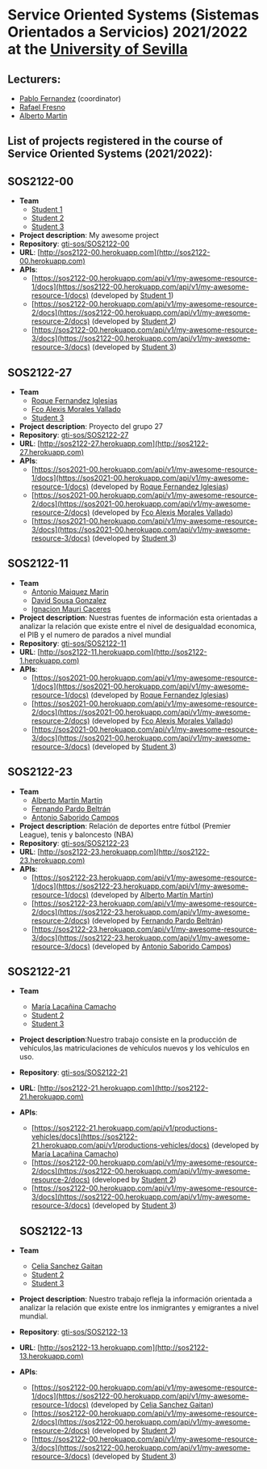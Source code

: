 Service Oriented Systems (Sistemas Orientados a Servicios) 2021/2022 at the [University of Sevilla](https://www.us.es)
====================

Lecturers:
--
 - [Pablo Fernandez](https://github.com/pafmon) (coordinator)
 - [Rafael Fresno](https://github.com/raffrearaUS)
 - [Alberto Martin](https://github.com/AML14)
 

List of projects registered in the course of **Service Oriented Systems** (2021/2022):
--
 
## SOS2122-00

- **Team**
  - [Student 1](https://github.com/404)
  - [Student 2](https://github.com/404)
  - [Student 3](https://github.com/404)
- **Project description**: My awesome project
- **Repository**: [gti-sos/SOS2122-00](https://github.com/gti-sos/SOS2122-00)
- **URL**: [http://sos2122-00.herokuapp.com](http://sos2122-00.herokuapp.com)
-  **APIs**:
    - [https://sos2122-00.herokuapp.com/api/v1/my-awesome-resource-1/docs](https://sos2122-00.herokuapp.com/api/v1/my-awesome-resource-1/docs) (developed by [Student 1](https://github.com/404))
    - [https://sos2122-00.herokuapp.com/api/v1/my-awesome-resource-2/docs](https://sos2122-00.herokuapp.com/api/v1/my-awesome-resource-2/docs) (developed by [Student 2](https://github.com/404))
    - [https://sos2122-00.herokuapp.com/api/v1/my-awesome-resource-3/docs](https://sos2122-00.herokuapp.com/api/v1/my-awesome-resource-3/docs) (developed by [Student 3](https://github.com/404))


## SOS2122-27

- **Team**
  - [Roque Fernandez Iglesias](https://github.com/roque-fernandez)
  - [Fco Alexis Morales Vallado](https://github.com/famvcucu)
  - [Student 3](https://github.com/404)
- **Project description**: Proyecto del grupo 27 
- **Repository**: [gti-sos/SOS2122-27](https://github.com/gti-sos/SOS2122-27)
- **URL**: [http://sos2122-27.herokuapp.com](http://sos2122-27.herokuapp.com)
-  **APIs**:
    - [https://sos2021-00.herokuapp.com/api/v1/my-awesome-resource-1/docs](https://sos2021-00.herokuapp.com/api/v1/my-awesome-resource-1/docs) (developed by [Roque Fernandez Iglesias](https://github.com/roque-fernandez))
    - [https://sos2021-00.herokuapp.com/api/v1/my-awesome-resource-2/docs](https://sos2021-00.herokuapp.com/api/v1/my-awesome-resource-2/docs) (developed by [Fco Alexis Morales Vallado](https://github.com/famvcucu))
    - [https://sos2021-00.herokuapp.com/api/v1/my-awesome-resource-3/docs](https://sos2021-00.herokuapp.com/api/v1/my-awesome-resource-3/docs) (developed by [Student 3](https://github.com/404))

## SOS2122-11

- **Team**
  - [Antonio Maiquez Marin](https://github.com/Jackman97)
  - [David Sousa Gonzalez](https://github.com/famvcucu)
  - [Ignacion Mauri Caceres](https://github.com/404)
- **Project description**: Nuestras fuentes de información esta orientadas a analizar la relación que existe entre el nivel de desigualdad economica, el PIB y el numero de parados a nivel mundial
- **Repository**: [gti-sos/SOS2122-11](https://github.com/gti-sos/gti-sos-SOS2122-11)
- **URL**: [http://sos2122-11.herokuapp.com](http://sos2122-1.herokuapp.com)
-  **APIs**:
    - [https://sos2021-00.herokuapp.com/api/v1/my-awesome-resource-1/docs](https://sos2021-00.herokuapp.com/api/v1/my-awesome-resource-1/docs) (developed by [Roque Fernandez Iglesias](https://github.com/roque-fernandez))
    - [https://sos2021-00.herokuapp.com/api/v1/my-awesome-resource-2/docs](https://sos2021-00.herokuapp.com/api/v1/my-awesome-resource-2/docs) (developed by [Fco Alexis Morales Vallado](https://github.com/famvcucu))
    - [https://sos2021-00.herokuapp.com/api/v1/my-awesome-resource-3/docs](https://sos2021-00.herokuapp.com/api/v1/my-awesome-resource-3/docs) (developed by [Student 3](https://github.com/404))

## SOS2122-23

- **Team**
  - [Alberto Martín Martín](https://github.com/albmarmar6)
  - [Fernando Pardo Beltrán](https://github.com/Nando13-hub)
  - [Antonio Saborido Campos](https://github.com/Antoniiosc7)
- **Project description**: Relación de deportes entre fútbol (Premier League), tenis y baloncesto (NBA)
- **Repository**: [gti-sos/SOS2122-23](https://github.com/gti-sos/SOS2122-23)
- **URL**: [http://sos2122-23.herokuapp.com](http://sos2122-23.herokuapp.com)
-  **APIs**:
    - [https://sos2122-23.herokuapp.com/api/v1/my-awesome-resource-1/docs](https://sos2122-23.herokuapp.com/api/v1/my-awesome-resource-1/docs) (developed by [Alberto Martín Martín](https://github.com/albmarmar6))
    - [https://sos2122-23.herokuapp.com/api/v1/my-awesome-resource-2/docs](https://sos2122-23.herokuapp.com/api/v1/my-awesome-resource-2/docs) (developed by [Fernando Pardo Beltrán](https://github.com/Nando13))
    - [https://sos2122-23.herokuapp.com/api/v1/my-awesome-resource-3/docs](https://sos2122-23.herokuapp.com/api/v1/my-awesome-resource-3/docs) (developed by [Antonio Saborido Campos](https://github.com/Antoniiosc7))


## SOS2122-21

- **Team**
  - [María Lacañina Camacho](https://github.com/marialc0)
  - [Student 2](https://github.com/404)
  - [Student 3](https://github.com/404)
- **Project description**:Nuestro trabajo consiste en la producción de vehículos,las matriculaciones de vehículos nuevos y los vehículos en uso.  
- **Repository**: [gti-sos/SOS2122-21](https://github.com/gti-sos/SOS2122-21)
- **URL**: [http://sos2122-21.herokuapp.com](http://sos2122-21.herokuapp.com)
-  **APIs**:
    - [https://sos2122-21.herokuapp.com/api/v1/productions-vehicles/docs](https://sos2122-21.herokuapp.com/api/v1/productions-vehicles/docs) (developed by [María Lacañina Camacho](https://github.com/marialc0))
    - [https://sos2122-00.herokuapp.com/api/v1/my-awesome-resource-2/docs](https://sos2122-00.herokuapp.com/api/v1/my-awesome-resource-2/docs) (developed by [Student 2](https://github.com/404))
    - [https://sos2122-00.herokuapp.com/api/v1/my-awesome-resource-3/docs](https://sos2122-00.herokuapp.com/api/v1/my-awesome-resource-3/docs) (developed by [Student 3](https://github.com/404)) 


    ## SOS2122-13

- **Team**
  - [Celia Sanchez Gaitan](https://github.com/celiasg21)
  - [Student 2](https://github.com/404)
  - [Student 3](https://github.com/404)
- **Project description**: Nuestro trabajo refleja la información orientada a analizar la relación que existe entre los inmigrantes y emigrantes a nivel mundial.
- **Repository**: [gti-sos/SOS2122-13](https://github.com/gti-sos/SOS2122-13)
- **URL**: [http://sos2122-13.herokuapp.com](http://sos2122-13.herokuapp.com)
-  **APIs**:
    - [https://sos2122-00.herokuapp.com/api/v1/my-awesome-resource-1/docs](https://sos2122-00.herokuapp.com/api/v1/my-awesome-resource-1/docs) (developed by [Celia Sanchez Gaitan](https://github.com/404))
    - [https://sos2122-00.herokuapp.com/api/v1/my-awesome-resource-2/docs](https://sos2122-00.herokuapp.com/api/v1/my-awesome-resource-2/docs) (developed by [Student 2](https://github.com/404))
    - [https://sos2122-00.herokuapp.com/api/v1/my-awesome-resource-3/docs](https://sos2122-00.herokuapp.com/api/v1/my-awesome-resource-3/docs) (developed by [Student 3](https://github.com/404))

